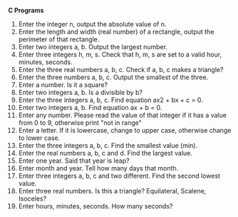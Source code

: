 **C Programs**
1. Enter the integer n, output the absolute value of n.
2. Enter the length and width (real number) of a rectangle, output the perimeter of that rectangle.
3. Enter two integers a, b. Output the largest number.
4. Enter three integers h, m, s. Check that h, m, s are set to a valid hour, minutes, seconds.
5. Enter the three real numbers a, b, c. Check if a, b, c makes a triangle?
6. Enter the three numbers a, b, c. Output the smallest of the three.
7. Enter a number. Is it a square?
8. Enter two integers a, b. Is a  divisible by b?
10. Enter the three integers a, b, c. Find equation ax2 + bx + c = 0.
9. Enter two integers a, b. Find equation ax + b = 0.
11. Enter any number. Please read the value of that integer if it has a value from 0 to 9, otherwise print "not in range"
12. Enter a letter. If it is lowercase, change to upper case, otherwise change to lower case.
13. Enter the three integers a, b, c. Find the smallest value (min).
14. Enter the real numbers a, b, c and d. Find the largest value.
15. Enter one year. Said that year is leap?
16. Enter month and year. Tell how many days that month.
17. Enter three integers a, b, c and two different. Find the second lowest value.
18. Enter three real numbers. Is this a triangle? Equilateral, Scalene, Isoceles?
19. Enter hours, minutes, seconds. How many seconds?

